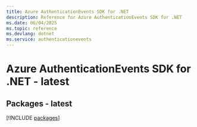 ```yaml
---
title: Azure AuthenticationEvents SDK for .NET
description: Reference for Azure AuthenticationEvents SDK for .NET
ms.date: 06/04/2025
ms.topic: reference
ms.devlang: dotnet
ms.service: authenticationevents
---
```

# Azure AuthenticationEvents SDK for .NET - latest
## Packages - latest
[!INCLUDE [packages](authenticationevents-index.md)]